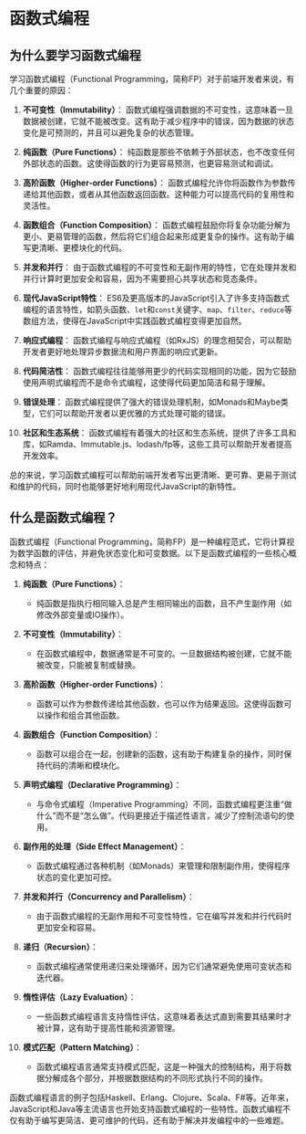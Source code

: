 # 函数式编程

## 为什么要学习函数式编程

学习函数式编程（Functional Programming，简称FP）对于前端开发者来说，有几个重要的原因：

1. **不可变性（Immutability）**：
   函数式编程强调数据的不可变性，这意味着一旦数据被创建，它就不能被改变。这有助于减少程序中的错误，因为数据的状态变化是可预测的，并且可以避免复杂的状态管理。

2. **纯函数（Pure Functions）**：
   纯函数是那些不依赖于外部状态，也不改变任何外部状态的函数。这使得函数的行为更容易预测，也更容易测试和调试。

3. **高阶函数（Higher-order Functions）**：
   函数式编程允许你将函数作为参数传递给其他函数，或者从其他函数返回函数。这种能力可以提高代码的复用性和灵活性。

4. **函数组合（Function Composition）**：
   函数式编程鼓励你将复杂功能分解为更小、更易管理的函数，然后将它们组合起来形成更复杂的操作。这有助于编写更清晰、更模块化的代码。

5. **并发和并行**：
   由于函数式编程的不可变性和无副作用的特性，它在处理并发和并行计算时更加安全和容易，因为不需要担心共享状态和竞态条件。

6. **现代JavaScript特性**：
   ES6及更高版本的JavaScript引入了许多支持函数式编程的语言特性，如箭头函数、`let`和`const`关键字、`map`、`filter`、`reduce`等数组方法，使得在JavaScript中实践函数式编程变得更加自然。

7. **响应式编程**：
   函数式编程与响应式编程（如RxJS）的理念相契合，可以帮助开发者更好地处理异步数据流和用户界面的响应式更新。

8. **代码简洁性**：
   函数式编程往往能够用更少的代码实现相同的功能，因为它鼓励使用声明式编程而不是命令式编程，这使得代码更加简洁和易于理解。

9. **错误处理**：
   函数式编程提供了强大的错误处理机制，如Monads和Maybe类型，它们可以帮助开发者以更优雅的方式处理可能的错误。

10. **社区和生态系统**：
    函数式编程有着强大的社区和生态系统，提供了许多工具和库，如Ramda、Immutable.js、lodash/fp等，这些工具可以帮助开发者提高开发效率。

总的来说，学习函数式编程可以帮助前端开发者写出更清晰、更可靠、更易于测试和维护的代码，同时也能够更好地利用现代JavaScript的新特性。

## 什么是函数式编程？
函数式编程（Functional Programming，简称FP）是一种编程范式，它将计算视为数学函数的评估，并避免状态变化和可变数据。以下是函数式编程的一些核心概念和特点：

1. **纯函数（Pure Functions）**：
   - 纯函数是指执行相同输入总是产生相同输出的函数，且不产生副作用（如修改外部变量或IO操作）。

2. **不可变性（Immutability）**：
   - 在函数式编程中，数据通常是不可变的。一旦数据结构被创建，它就不能被改变，只能被复制或替换。

3. **高阶函数（Higher-order Functions）**：
   - 函数可以作为参数传递给其他函数，也可以作为结果返回。这使得函数可以操作和组合其他函数。

4. **函数组合（Function Composition）**：
   - 函数可以组合在一起，创建新的函数，这有助于构建复杂的操作，同时保持代码的清晰和模块化。

5. **声明式编程（Declarative Programming）**：
   - 与命令式编程（Imperative Programming）不同，函数式编程更注重“做什么”而不是“怎么做”。代码更接近于描述性语言，减少了控制流语句的使用。

6. **副作用的处理（Side Effect Management）**：
   - 函数式编程通过各种机制（如Monads）来管理和限制副作用，使得程序状态的变化更加可控。

7. **并发和并行（Concurrency and Parallelism）**：
   - 由于函数式编程的无副作用和不可变性特性，它在编写并发和并行代码时更加安全和容易。

8. **递归（Recursion）**：
   - 函数式编程通常使用递归来处理循环，因为它们通常避免使用可变状态和迭代器。

9. **惰性评估（Lazy Evaluation）**：
   - 一些函数式编程语言支持惰性评估，这意味着表达式直到需要其结果时才被计算，这有助于提高性能和资源管理。

10. **模式匹配（Pattern Matching）**：
    - 函数式编程语言通常支持模式匹配，这是一种强大的控制结构，用于将数据分解成各个部分，并根据数据结构的不同形式执行不同的操作。

函数式编程语言的例子包括Haskell、Erlang、Clojure、Scala、F#等。近年来，JavaScript和Java等主流语言也开始支持函数式编程的一些特性。函数式编程不仅有助于编写更简洁、更可维护的代码，还有助于解决并发编程中的一些难题。
